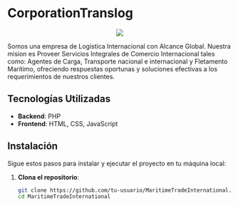 # CorporationTranslog

<p align="center">
  <img src="imagen/logo.png">
</p>

Somos una empresa de Logística Internacional con Alcance Global. Nuestra mision es Proveer Servicios Integrales de Comercio Internacional tales como: Agentes de Carga, Transporte nacional e internacional y Fletamento Marítimo, ofreciendo respuestas oportunas y soluciones efectivas a los requerimientos de nuestros clientes.

## Tecnologías Utilizadas

- **Backend**: PHP
- **Frontend**: HTML, CSS, JavaScript

## Instalación

Sigue estos pasos para instalar y ejecutar el proyecto en tu máquina local:

1. **Clona el repositorio**:
   ```bash
   git clone https://github.com/tu-usuario/MaritimeTradeInternational.git
   cd MaritimeTradeInternational
